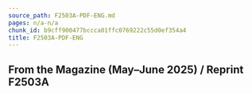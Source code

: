 ```yaml
---
source_path: F2503A-PDF-ENG.md
pages: n/a-n/a
chunk_id: b9cff900477bccca01ffc0769222c55d0ef354a4
title: F2503A-PDF-ENG
---
```

## From the Magazine (May–June 2025) / Reprint F2503A
